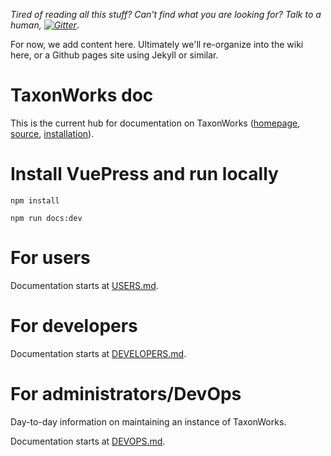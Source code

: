 
_Tired of reading all this stuff? Can't find what you are looking for? Talk to a human, [![Gitter][1]][2]_.

For now, we add content here.  Ultimately we'll re-organize into the wiki here, or a Github pages site using Jekyll or similar.

# TaxonWorks doc

This is the current hub for documentation on TaxonWorks ([homepage](http://taxonworks.org), [source](https://github.com/SpeciesFileGroup/taxonworks), [installation](https://github.com/SpeciesFileGroup/install_taxonworks)).

# Install VuePress and run locally

```
npm install

npm run docs:dev
```



# For users

Documentation starts at [USERS.md](/USERS.md).

# For developers

Documentation starts at [DEVELOPERS.md](/DEVELOPERS.md).

# For administrators/DevOps

Day-to-day information on maintaining an instance of TaxonWorks.

Documentation starts at [DEVOPS.md](/DEVOPS.md).


[1]: https://badges.gitter.im/SpeciesFileGroup/taxonworks.svg
[2]: https://gitter.im/SpeciesFileGroup/taxonworks?utm_source=badge&utm_medium=badge&utm_campaign=pr-badge
